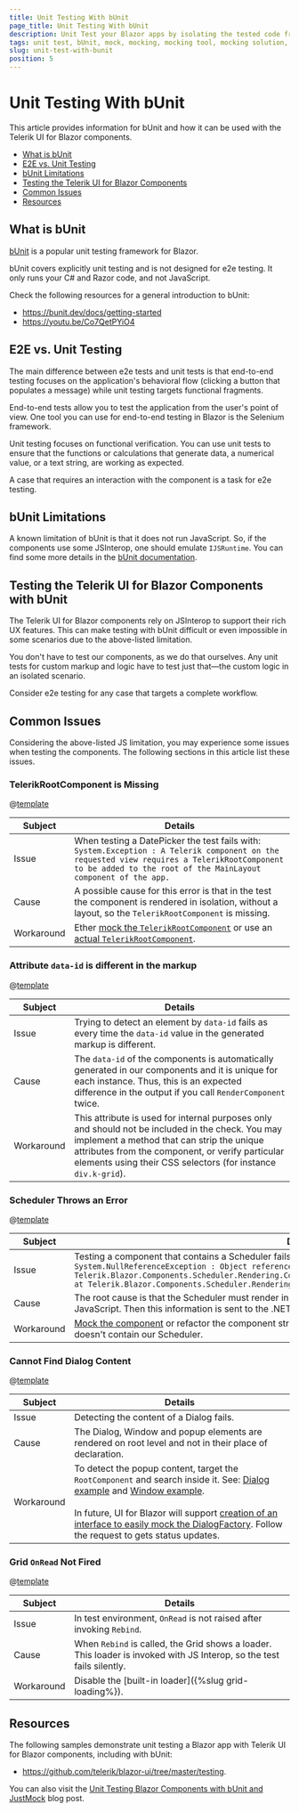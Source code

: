 ```yaml
---
title: Unit Testing With bUnit
page_title: Unit Testing With bUnit
description: Unit Test your Blazor apps by isolating the tested code from its dependencies with a mocking tool like JustMock. 
tags: unit test, bUnit, mock, mocking, mocking tool, mocking solution, mocking software, mocking framework, Blazor
slug: unit-test-with-bunit
position: 5
---
```


# Unit Testing With bUnit

This article provides information for bUnit and how it can be used with the Telerik UI for Blazor components.

* [What is bUnit](#what-is-bunit)
* [E2E vs. Unit Testing](#e2e-vs-unit-testing)
* [bUnit Limitations](#bunit-limitations)
* [Testing the Telerik UI for Blazor Components](#testing-the-telerik-ui-for-blazor-components-with-bunit)
* [Common Issues](#common-issues)
* [Resources](#resources)


## What is bUnit

[bUnit](https://bunit.dev/) is a popular unit testing framework for Blazor. 

bUnit covers explicitly unit testing and is not designed for e2e testing. It only runs your C# and Razor code, and not JavaScript.

Check the following resources for a general introduction to bUnit:
* https://bunit.dev/docs/getting-started
* https://youtu.be/Co7QetPYiO4

## E2E vs. Unit Testing

The main difference between e2e tests and unit tests is that end-to-end testing focuses on the application's behavioral flow (clicking a button that populates a message) while unit testing targets functional fragments. 

End-to-end tests allow you to test the application from the user's point of view. One tool you can use for end-to-end testing in Blazor is the Selenium framework.

Unit testing focuses on functional verification. You can use unit tests to ensure that the functions or calculations that generate data, a numerical value, or a text string, are working as expected.

A case that requires an interaction with the component is a task for e2e testing.

## bUnit Limitations

A known limitation of bUnit is that it does not run JavaScript. So, if the components use some JSInterop, one should emulate `IJSRuntime`. You can find some more details in the [bUnit documentation](https://bunit.dev/docs/test-doubles/emulating-ijsruntime.html).

## Testing the Telerik UI for Blazor Components with bUnit

The Telerik UI for Blazor components rely on JSInterop to support their rich UX features. This can make testing with bUnit difficult or even impossible in some scenarios due to the above-listed limitation.

You don't have to test our components, as we do that ourselves. Any unit tests for custom markup and logic have to test just that—the custom logic in an isolated scenario.

Consider e2e testing for any case that targets a complete workflow.

## Common Issues

Considering the above-listed JS limitation, you may experience some issues when testing the components. The following sections in this article list these issues.

### TelerikRootComponent is Missing

@[template](/_contentTemplates/common/parameters-table-styles.md#table-layout)

| Subject  | Details  |
| -------- | ---------|
| Issue | When testing a DatePicker the test fails with: <br/> ````System.Exception : A Telerik component on the requested view requires a TelerikRootComponent to be added to the root of the MainLayout component of the app.```` | 
| Cause |  A possible cause for this error is that in the test the component is rendered in isolation, without a layout, so the `TelerikRootComponent` is missing.|
| Workaround | Ether [mock the `TelerikRootComponent`](https://github.com/telerik/blazor-ui/blob/master/testing/bUnit-justmock/Telerik.Blazor.BUnit.JustMock/Common/TelerikTestContext.cs) or use an [actual `TelerikRootComponent`](https://github.com/telerik/blazor-ui/blob/master/testing/bUnit-justmock/Telerik.Blazor.BUnit.JustMock/Common/TelerikTestContextWithActualRoot.cs). |

### Attribute `data-id` is different in the markup

@[template](/_contentTemplates/common/parameters-table-styles.md#table-layout)

| Subject  | Details  |
| -------- | ---------|
| Issue | Trying to detect an element by `data-id` fails as every time the `data-id` value in the generated markup is different. |
| Cause | The `data-id` of the components is automatically generated in our components and it is unique for each instance. Thus, this is an expected difference in the output if you call `RenderComponent` twice. |
| Workaround | This attribute is used for internal purposes only and should not be included in the check. You may implement a method that can strip the unique attributes from the component, or verify particular elements using their CSS selectors (for instance `div.k-grid`). |

### Scheduler Throws an Error

@[template](/_contentTemplates/common/parameters-table-styles.md#table-layout)

| Subject  | Details  |
| -------- | ---------|
| Issue | Testing a component that contains a Scheduler fails with the following error: <br/> ````System.NullReferenceException : Object reference not set to an instance of an object.   at Telerik.Blazor.Components.Scheduler.Rendering.ContentTableBase`1.SetSlotMetrics(Dictionary`2metrics) at Telerik.Blazor.Components.Scheduler.Rendering.ContentTableBase`1.GetSlotMetrics()```` |
| Cause | The root cause is that the Scheduler must render in the browser and then measure and adjust its layout with JavaScript. Then this information is sent to the .NET runtime to be used there. |
| Workaround | [Mock the component](https://bunit.dev/docs/providing-input/substituting-components.html?tabs=moq) or refactor the component structure of your app, so that you can test a component that doesn't contain our Scheduler. |

### Cannot Find Dialog Content

@[template](/_contentTemplates/common/parameters-table-styles.md#table-layout)

| Subject  | Details  |
| -------- | ---------|
| Issue | Detecting the content of a Dialog fails. |
| Cause | The Dialog, Window and popup elements are rendered on root level and not in their place of declaration. |
| Workaround | To detect the popup content, target the `RootComponent` and search inside it. See: [Dialog example](https://github.com/telerik/blazor-ui/blob/master/testing/bUnit-justmock/Telerik.Blazor.BUnit.JustMock/DemoSample/DialogPage.cs) and [Window example](https://github.com/telerik/blazor-ui/blob/master/testing/bUnit-justmock/Telerik.Blazor.BUnit.JustMock/DemoSample/WindowButtonPage.cs). <br/> <br/> In future, UI for Blazor will support [creation of an interface to easily mock the DialogFactory](https://feedback.telerik.com/blazor/1533040-create-an-interface-to-easily-mock-the-dialogfactory). Follow the request to gets status updates.|

### Grid `OnRead` Not Fired

@[template](/_contentTemplates/common/parameters-table-styles.md#table-layout)

| Subject  | Details  |
| -------- | ---------|
| Issue | In test environment, `OnRead` is not raised after invoking `Rebind`. |
| Cause | When `Rebind` is called, the Grid shows a loader. This loader is invoked with JS Interop, so the test fails silently. |
| Workaround | Disable the [built-in loader]({%slug grid-loading%}). |

## Resources

The following samples demonstrate unit testing a Blazor app with Telerik UI for Blazor components, including with bUnit:

* <a href="https://github.com/telerik/blazor-ui/tree/master/testing" target="_blank">https://github.com/telerik/blazor-ui/tree/master/testing</a>.

You can also visit the <a href="https://www.telerik.com/blogs/unit-testing-blazor-components-bunit-justmock" target="_blank">Unit Testing Blazor Components with bUnit and JustMock</a> blog post.
